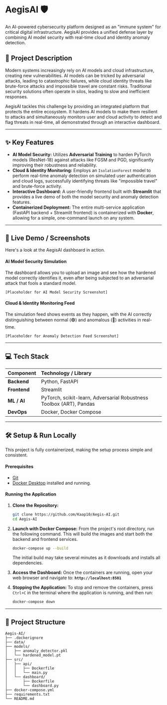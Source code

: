 

# AegisAI 🛡️

An AI-powered cybersecurity platform designed as an "immune system" for critical digital infrastructure. AegisAI provides a unified defense layer by combining AI model security with real-time cloud and identity anomaly detection.

## 📖 Project Description

Modern systems increasingly rely on AI models and cloud infrastructure, creating new vulnerabilities. AI models can be tricked by adversarial attacks, leading to catastrophic failures, while cloud identity threats like brute-force attacks and impossible travel are constant risks. Traditional security solutions often operate in silos, leading to slow and inefficient responses.

AegisAI tackles this challenge by providing an integrated platform that protects the entire ecosystem. It hardens AI models to make them resilient to attacks and simultaneously monitors user and cloud activity to detect and flag threats in real-time, all demonstrated through an interactive dashboard.

-----

## ✨ Key Features

  * **AI Model Security:** Utilizes **Adversarial Training** to harden PyTorch models (ResNet-18) against attacks like FGSM and PGD, significantly improving their robustness and reliability.
  * **Cloud & Identity Monitoring:** Employs an `IsolationForest` model to perform real-time anomaly detection on simulated user authentication and cloud logs, successfully identifying threats like "impossible travel" and brute-force activity.
  * **Interactive Dashboard:** A user-friendly frontend built with **Streamlit** that provides a live demo of both the model security and anomaly detection features.
  * **Containerized Deployment:** The entire multi-service application (FastAPI backend + Streamlit frontend) is containerized with **Docker**, allowing for a simple, one-command launch on any system.

-----

## 🚀 Live Demo / Screenshots

Here's a look at the AegisAI dashboard in action.

#### **AI Model Security Simulation**

The dashboard allows you to upload an image and see how the hardened model correctly identifies it, even after being subjected to an adversarial attack that fools a standard model.

`[Placeholder for AI Model Security Screenshot]`

#### **Cloud & Identity Monitoring Feed**

The simulation feed shows events as they happen, with the AI correctly distinguishing between normal (🟢) and anomalous (🔴) activities in real-time.

`[Placeholder for Anomaly Detection Feed Screenshot]`

-----

## 💻 Tech Stack

| Component | Technology / Library |
| :--- | :--- |
| **Backend** | Python, FastAPI |
| **Frontend** | Streamlit |
| **ML / AI** | PyTorch, scikit-learn, Adversarial Robustness Toolbox (ART), Pandas |
| **DevOps** | Docker, Docker Compose |

-----

## 🛠️ Setup & Run Locally

This project is fully containerized, making the setup process simple and consistent.

#### **Prerequisites**

  * [Git](https://git-scm.com/downloads)
  * [Docker Desktop](https://www.docker.com/products/docker-desktop/) installed and running.

#### **Running the Application**

1.  **Clone the Repository:**

    ```bash
    git clone https://github.com/Kaap10/Aegis-AI.git
    cd Aegis-AI
    ```

2.  **Launch with Docker Compose:**
    From the project's root directory, run the following command. This will build the images and start both the backend and frontend services.

    ```bash
    docker-compose up --build
    ```

    The initial build may take several minutes as it downloads and installs all dependencies.

3.  **Access the Dashboard:**
    Once the containers are running, open your web browser and navigate to:
    **`http://localhost:8501`**

4.  **Stopping the Application:**
    To stop and remove the containers, press `Ctrl+C` in the terminal where the application is running, and then run:

    ```bash
    docker-compose down
    ```

-----

## 📂 Project Structure

```
Aegis-AI/
├── .dockerignore
├── data/
├── models/
│   ├── anomaly_detector.pkl
│   └── hardened_model.pt
├── src/
│   ├── api/
│   │   ├── Dockerfile
│   │   └── main.py
│   └── dashboard/
│       ├── Dockerfile
│       └── dashboard.py
├── docker-compose.yml
├── requirements.txt
└── README.md
```